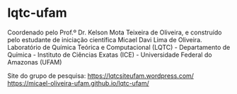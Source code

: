 # lqtc-ufam
Coordenado pelo Prof.º Dr. Kelson Mota Teixeira de Oliveira, e construído pelo estudante de iniciação científica Micael Davi Lima de Oliveira. Laboratório de Química Teórica e Computacional (LQTC) - Departamento de Química - Instituto de Ciências Exatas (ICE) - Universidade Federal do Amazonas (UFAM)

Site do grupo de pesquisa: 
https://lqtcsiteufam.wordpress.com/
https://micael-oliveira-ufam.github.io/lqtc-ufam/
